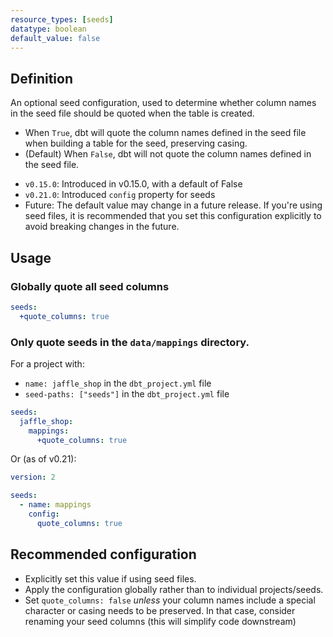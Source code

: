 ```yaml
---
resource_types: [seeds]
datatype: boolean
default_value: false
---
```


## Definition
An optional seed configuration, used to determine whether column names in the seed file should be quoted when the table is created.

* When `True`, dbt will quote the column names defined in the seed file when building a table for the seed, preserving casing.
* (Default) When `False`, dbt will not quote the column names defined in the seed file.

<Changelog>

* `v0.15.0`: Introduced in v0.15.0, with a default of False
* `v0.21.0`: Introduced `config` property for seeds
* Future: The default value may change in a future release. If you're using seed files, it is recommended that you set this configuration explicitly to avoid breaking changes in the future.

</Changelog>

## Usage
### Globally quote all seed columns

<File name='dbt_project.yml'>

```yml
seeds:
  +quote_columns: true
```

</File>

### Only quote seeds in the `data/mappings` directory.
For a project with:
* `name: jaffle_shop` in the `dbt_project.yml` file
* `seed-paths: ["seeds"]` in the `dbt_project.yml` file

<File name='dbt_project.yml'>

```yml
seeds:
  jaffle_shop:
    mappings:
      +quote_columns: true
```

</File>

<File name='seeds/properties.yml'>

Or (as of v0.21):
```yml
version: 2

seeds:
  - name: mappings
    config:
      quote_columns: true
```

</File>

## Recommended configuration
* Explicitly set this value if using seed files.
* Apply the configuration globally rather than to individual projects/seeds.
* Set `quote_columns: false` _unless_ your column names include a special character or casing needs to be preserved. In that case, consider renaming your seed columns (this will simplify code downstream)
